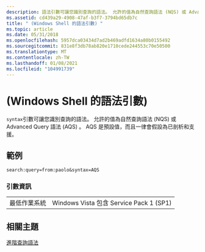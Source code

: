 ```yaml
---
description: 語法引數可讓您識別查詢的語法。 允許的值為自然查詢語法 (NQS) 或 Advanced Query 語法 (AQS) 。 AQS 是預設值，而且一律會假設為已剖析和支援。
ms.assetid: cd439a29-4908-47af-b3f7-3794bd65db7c
title: " (Windows Shell 的語法引數) "
ms.topic: article
ms.date: 05/31/2018
ms.openlocfilehash: 5957dca03434d7ad2b469adfd1634a80b0155492
ms.sourcegitcommit: 831e8f3db78ab820e1710cede244553c70e50500
ms.translationtype: MT
ms.contentlocale: zh-TW
ms.lasthandoff: 01/08/2021
ms.locfileid: "104991739"
---
```

# <a name="syntax-argument-the-windows-shell"></a> (Windows Shell 的語法引數) 

`syntax`引數可讓您識別查詢的語法。 允許的值為自然查詢語法 (NQS) 或 Advanced Query 語法 (AQS) 。 AQS 是預設值，而且一律會假設為已剖析和支援。

## <a name="example"></a>範例

``` syntax
search:query=from:paolo&syntax=AQS
```

### <a name="argument-information"></a>引數資訊



|                          |                                         |
|--------------------------|-----------------------------------------|
| 最低作業系統 | Windows Vista 包含 Service Pack 1 (SP1) |



 

## <a name="related-topics"></a>相關主題

<dl> <dt>

[進階查詢語法](../search/-search-3x-advancedquerysyntax.md)
</dt> </dl>

 

 
